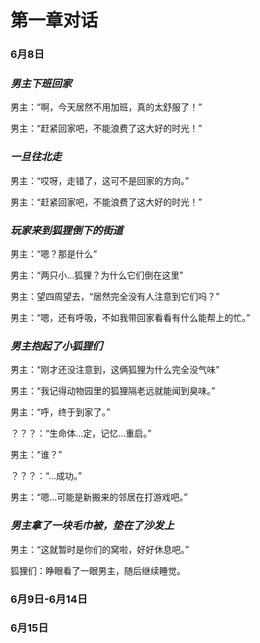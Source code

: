 # 第一章对话

### 6月8日

### *男主下班回家*

男主：“啊，今天居然不用加班，真的太舒服了！”

男主：“赶紧回家吧，不能浪费了这大好的时光！”

### *一旦往北走*

男主：“哎呀，走错了，这可不是回家的方向。”

男主：“赶紧回家吧，不能浪费了这大好的时光！”

### *玩家来到狐狸倒下的街道*

男主：“嗯？那是什么”

男主：“两只小...狐狸？为什么它们倒在这里”

男主：望四周望去，“居然完全没有人注意到它们吗？”

男主：“嗯，还有呼吸，不如我带回家看看有什么能帮上的忙。”

### *男主抱起了小狐狸们*

男主：“刚才还没注意到，这俩狐狸为什么完全没气味”

男主：“我记得动物园里的狐狸隔老远就能闻到臭味。”

男主：“呼，终于到家了。”

？？？：“生命体...定，记忆...重启。”

男主：“谁？”

？？？：“...成功。”

男主：“嗯...可能是新搬来的邻居在打游戏吧。”

### *男主拿了一块毛巾被，垫在了沙发上*

男主：“这就暂时是你们的窝啦，好好休息吧。”

狐狸们：睁眼看了一眼男主，随后继续睡觉。

### 6月9日-6月14日





### 6月15日